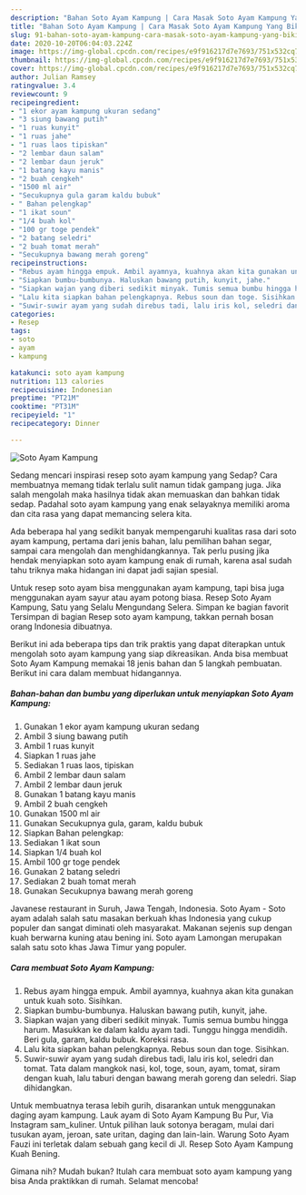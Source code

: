 ```yaml
---
description: "Bahan Soto Ayam Kampung | Cara Masak Soto Ayam Kampung Yang Bikin Ngiler"
title: "Bahan Soto Ayam Kampung | Cara Masak Soto Ayam Kampung Yang Bikin Ngiler"
slug: 91-bahan-soto-ayam-kampung-cara-masak-soto-ayam-kampung-yang-bikin-ngiler
date: 2020-10-20T06:04:03.224Z
image: https://img-global.cpcdn.com/recipes/e9f916217d7e7693/751x532cq70/soto-ayam-kampung-foto-resep-utama.jpg
thumbnail: https://img-global.cpcdn.com/recipes/e9f916217d7e7693/751x532cq70/soto-ayam-kampung-foto-resep-utama.jpg
cover: https://img-global.cpcdn.com/recipes/e9f916217d7e7693/751x532cq70/soto-ayam-kampung-foto-resep-utama.jpg
author: Julian Ramsey
ratingvalue: 3.4
reviewcount: 9
recipeingredient:
- "1 ekor ayam kampung ukuran sedang"
- "3 siung bawang putih"
- "1 ruas kunyit"
- "1 ruas jahe"
- "1 ruas laos tipiskan"
- "2 lembar daun salam"
- "2 lembar daun jeruk"
- "1 batang kayu manis"
- "2 buah cengkeh"
- "1500 ml air"
- "Secukupnya gula garam kaldu bubuk"
- " Bahan pelengkap"
- "1 ikat soun"
- "1/4 buah kol"
- "100 gr toge pendek"
- "2 batang seledri"
- "2 buah tomat merah"
- "Secukupnya bawang merah goreng"
recipeinstructions:
- "Rebus ayam hingga empuk. Ambil ayamnya, kuahnya akan kita gunakan untuk kuah soto. Sisihkan."
- "Siapkan bumbu-bumbunya. Haluskan bawang putih, kunyit, jahe."
- "Siapkan wajan yang diberi sedikit minyak. Tumis semua bumbu hingga harum. Masukkan ke dalam kaldu ayam tadi. Tunggu hingga mendidih. Beri gula, garam, kaldu bubuk. Koreksi rasa."
- "Lalu kita siapkan bahan pelengkapnya. Rebus soun dan toge. Sisihkan."
- "Suwir-suwir ayam yang sudah direbus tadi, lalu iris kol, seledri dan tomat. Tata dalam mangkok nasi, kol, toge, soun, ayam, tomat, siram dengan kuah, lalu taburi dengan bawang merah goreng dan seledri. Siap dihidangkan."
categories:
- Resep
tags:
- soto
- ayam
- kampung

katakunci: soto ayam kampung 
nutrition: 113 calories
recipecuisine: Indonesian
preptime: "PT21M"
cooktime: "PT31M"
recipeyield: "1"
recipecategory: Dinner

---
```



![Soto Ayam Kampung](https://img-global.cpcdn.com/recipes/e9f916217d7e7693/751x532cq70/soto-ayam-kampung-foto-resep-utama.jpg)

Sedang mencari inspirasi resep soto ayam kampung yang Sedap? Cara membuatnya memang tidak terlalu sulit namun tidak gampang juga. Jika salah mengolah maka hasilnya tidak akan memuaskan dan bahkan tidak sedap. Padahal soto ayam kampung yang enak selayaknya memiliki aroma dan cita rasa yang dapat memancing selera kita.

Ada beberapa hal yang sedikit banyak mempengaruhi kualitas rasa dari soto ayam kampung, pertama dari jenis bahan, lalu pemilihan bahan segar, sampai cara mengolah dan menghidangkannya. Tak perlu pusing jika hendak menyiapkan soto ayam kampung enak di rumah, karena asal sudah tahu triknya maka hidangan ini dapat jadi sajian spesial.

Untuk resep soto ayam bisa menggunakan ayam kampung, tapi bisa juga menggunakan ayam sayur atau ayam potong biasa. Resep Soto Ayam Kampung, Satu yang Selalu Mengundang Selera. Simpan ke bagian favorit Tersimpan di bagian Resep soto ayam kampung, takkan pernah bosan orang Indonesia dibuatnya.


Berikut ini ada beberapa tips dan trik praktis yang dapat diterapkan untuk mengolah soto ayam kampung yang siap dikreasikan. Anda bisa membuat Soto Ayam Kampung memakai 18 jenis bahan dan 5 langkah pembuatan. Berikut ini cara dalam membuat hidangannya.

<!--inarticleads1-->

##### Bahan-bahan dan bumbu yang diperlukan untuk menyiapkan Soto Ayam Kampung:

1. Gunakan 1 ekor ayam kampung ukuran sedang
1. Ambil 3 siung bawang putih
1. Ambil 1 ruas kunyit
1. Siapkan 1 ruas jahe
1. Sediakan 1 ruas laos, tipiskan
1. Ambil 2 lembar daun salam
1. Ambil 2 lembar daun jeruk
1. Gunakan 1 batang kayu manis
1. Ambil 2 buah cengkeh
1. Gunakan 1500 ml air
1. Gunakan Secukupnya gula, garam, kaldu bubuk
1. Siapkan  Bahan pelengkap:
1. Sediakan 1 ikat soun
1. Siapkan 1/4 buah kol
1. Ambil 100 gr toge pendek
1. Gunakan 2 batang seledri
1. Sediakan 2 buah tomat merah
1. Gunakan Secukupnya bawang merah goreng


Javanese restaurant in Suruh, Jawa Tengah, Indonesia. Soto Ayam - Soto ayam adalah salah satu masakan berkuah khas Indonesia yang cukup populer dan sangat diminati oleh masyarakat. Makanan sejenis sup dengan kuah berwarna kuning atau bening ini. Soto ayam Lamongan merupakan salah satu soto khas Jawa Timur yang populer. 

<!--inarticleads2-->

##### Cara membuat Soto Ayam Kampung:

1. Rebus ayam hingga empuk. Ambil ayamnya, kuahnya akan kita gunakan untuk kuah soto. Sisihkan.
1. Siapkan bumbu-bumbunya. Haluskan bawang putih, kunyit, jahe.
1. Siapkan wajan yang diberi sedikit minyak. Tumis semua bumbu hingga harum. Masukkan ke dalam kaldu ayam tadi. Tunggu hingga mendidih. Beri gula, garam, kaldu bubuk. Koreksi rasa.
1. Lalu kita siapkan bahan pelengkapnya. Rebus soun dan toge. Sisihkan.
1. Suwir-suwir ayam yang sudah direbus tadi, lalu iris kol, seledri dan tomat. Tata dalam mangkok nasi, kol, toge, soun, ayam, tomat, siram dengan kuah, lalu taburi dengan bawang merah goreng dan seledri. Siap dihidangkan.


Untuk membuatnya terasa lebih gurih, disarankan untuk menggunakan daging ayam kampung. Lauk ayam di Soto Ayam Kampung Bu Pur, Via Instagram sam_kuliner. Untuk pilihan lauk sotonya beragam, mulai dari tusukan ayam, jeroan, sate uritan, daging dan lain-lain. Warung Soto Ayam Fauzi ini terletak dalam sebuah gang kecil di Jl. Resep Soto Ayam Kampung Kuah Bening. 

Gimana nih? Mudah bukan? Itulah cara membuat soto ayam kampung yang bisa Anda praktikkan di rumah. Selamat mencoba!
